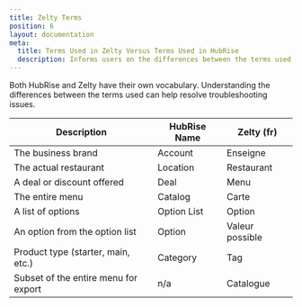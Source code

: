 ```yaml
---
title: Zelty Terms
position: 6
layout: documentation
meta:
  title: Terms Used in Zelty Versus Terms Used in HubRise
  description: Informs users on the differences between the terms used in HubRise versus terms used in Zelty to help resolve troubleshooting issues.
---
```


Both HubRise and Zelty have their own vocabulary. Understanding the differences between the terms used can help resolve troubleshooting issues.

| Description                          | HubRise Name | Zelty (fr)      |
| ------------------------------------ | ------------ | --------------- |
| The business brand                   | Account      | Enseigne        |
| The actual restaurant                | Location     | Restaurant      |
| A deal or discount offered           | Deal         | Menu            |
| The entire menu                      | Catalog      | Carte           |
| A list of options                    | Option List  | Option          |
| An option from the option list       | Option       | Valeur possible |
| Product type (starter, main, etc.)   | Category     | Tag             |
| Subset of the entire menu for export | n/a          | Catalogue       |
